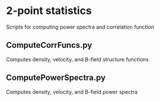 # 2-point statistics
Scripts for computing power spectra and correlation function

## ComputeCorrFuncs.py 
Computes density, velocity, and B-field structure functions

## ComputePowerSpectra.py 
Computes density, velocity, and B-field power spectra

